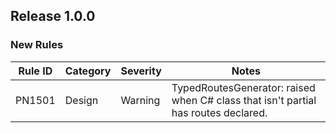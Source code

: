 ﻿## Release 1.0.0

### New Rules

Rule ID | Category | Severity | Notes
--------|----------|----------|-------
PN1501  | Design   | Warning  | TypedRoutesGenerator: raised when C# class that isn't partial has routes declared.
